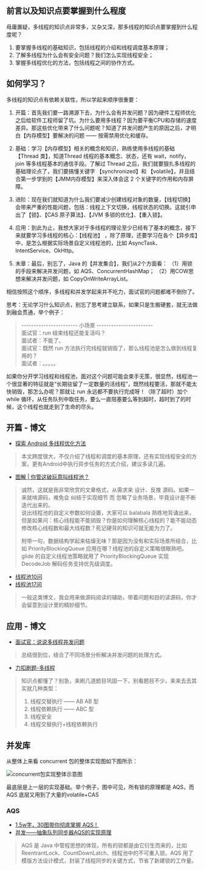 ## 前言以及知识点要掌握到什么程度

毋庸置疑，多线程的知识点非常多，又杂又深，那多线程的知识点要掌握到什么程度呢？

1. 要掌握多线程的基础知识，包括线程的介绍和线程调度基本原理；
2. 了解多线程为什么会有安全问题？我们怎么实现线程安全；
3. 掌握多线程优化的方法，包括线程之间的协作方式。

## 如何学习？

多线程的知识点有依赖关联性，所以学起来顺序很重要：

1. 开篇：首先我们要一路溯源下去，为什么会有并发问题？因为硬件工程师优化之后给软件工程师留了坑。为什么要用多线程？因为要平衡CPU和存储的速度差异。那这些优化带来了什么问题呢？知道了并发问题产生的原因之后，才明白【内存模型】要解决的问题 —— 按需禁用优化和缓存。

2. 基础：学习【内存模型】相关的概念和知识，熟练使用多线程的基础【Thread 类】，知道Thread 线程的基本概念、状态，还有 wait，notify，join 等多线程基本的通信手段。了解过 Thread 之后，我们就要狠扎多线程的基础理论点了，我们要搞懂关键字 【synchronized】和 【volatile】，并且结合第一步学到的【JMM内存模型】来深入体会这 2 个关键字的作用和内存屏障。

3. 进阶：现在我们就知道为什么我们要减少创建线程对象的数量，【线程切换】会带来严重的性能问题，包括：线程上下文切换，线程状态的切换。这就引申出了【锁】、【CAS 原子算法】、【JVM 多锁的优化】、【重入锁】。

4. 应用：到此为止，我想大家对于多线程的理论至少已经有了基本的概念，接下来就要学习多线程的核心：【线程池】 ，除了原理，还要学习在各个【异步库】中，是怎么根据实际场景自定义线程池的，比如 AsyncTask、IntentService、OkHttp。

5. 末章：最后，别忘了，Java 的【并发集合】，我们从2个方面看：
（1）用锁的手段来解决并发问题，如 AQS、ConcurrentHashMap；
（2）用COW思想来解决并发问题，如 CopyOnWriteArrayList。

相信按照这个顺序，多线程和并发学起来并不吃力，面试官的问题都难不倒你了。

思考：无论学习什么知识点，别忘了思考建立联系，如果只是生搬硬套，就无法做到融会贯通，举个例子：

> ----------------------- 小场景 -----------------------  
> 面试官：run 结束线程还能复活吗？  
> 面试者：不能了。  
> 面试官：既然 run 方法执行完线程就销毁了，那么线程池是怎么做到线程复用的？  
> 面试者：。。。。。  
  
如果你分开学习线程和线程池，面对这个问题可能会束手无策，很显然，线程池一个很显著的特征就是“长期驻留了一定数量的活线程”，既然线程要活，那就不能太快销毁，那怎么办呢？那就让 run 永远都不要执行完成呀！（除了超时）加个 while 循环，从任务队列中取任务，要么一直阻塞要么等到超时，超时到了的时候，这个线程也就走到了生命的尽头。

## 开篇 - 博文

- [探索 Android 多线程优化方法](https://juejin.im/post/5d45a75de51d4561ee1bdf10)
> 本文跨度很大，不仅介绍了线程和调度的基本原理，还有实现线程安全的方案，更有Android中执行异步任务的方式介绍，建议多读几遍。

- [图解 | 你管这破玩意叫线程池？](https://mp.weixin.qq.com/s/70u3d3c6VavgteGttIBoWA)
> 诚然，这就是我非常欣赏的文章格式，从需求来 设计、反推 源码。如果一来就啃源码，难免会 纠结于实现细节 而 忽略了业务场景，毕竟设计是不断迭代出来的。  
> 说出线程池的自定义参数如何设置，大家可以 balabala 熟练地背诵出来，但是如果问：核心线程能不能销毁？你是如何理解核心线程的？能不能动态修改核心线程数和最大线程数？死记硬背的知识可就无能为力了。
>
> 附带一句，数据结构学起来枯燥无味？那是因为没有和实际场景所结合，比如 PriorityBlockingQueue 应用在哪？线程池的自定义策略很眼熟吧。glide 的自定义线程池策略就用了 PriorityBlockingQueue 实现 DecodeJob 解码任务支持优先级调度。

- [线程池10问](https://mp.weixin.qq.com/s/axWymUaYaARtvsYqvfyTtw)
- [线程池17问](https://mp.weixin.qq.com/s/HWoyHgZiUz7pqFhYxfLDNA)
> 一般这类博文，我会用来做源码阅读的辅助，带着问题和目的读源码，你才会留意到设计里的精妙细节。

## 应用 - 博文

- [面试官：说说多线程并发问题](https://juejin.im/post/5d7da37d6fb9a06b0202f156)
> 总结很到位，结合了不同场景分析解决并发问题的处理方式。

- [力扣刷题-多线程](https://leetcode-cn.com/problemset/concurrency/)
> 知识点都懂了？别急，来刷几道题目巩固一下，别看题目不少，来来去去其实就几种类型：
> 1. 线程交替执行 —— AB AB 型  
> 2. 线程依赖执行 —— ABC 型  
> 3. 线程安全  
> 4. 线程交替执行+线程依赖执行  

## 并发库

从整体上来看 concurrent 包的整体实现图如下图所示：

![concurrent包实现整体示意图](https://s3.ax1x.com/2021/03/01/6i5f9U.png)

最底层是上一层的实现基础。举个例子，图中可见，所有锁的原理都是 AQS，而 AQS 底层又用到了大量的volatile+CAS

### AQS

- [1.5w字，30图带你彻底掌握 AQS！](https://www.gushiciku.cn/pl/puWE)
- [并发——抽象队列同步器AQS的实现原理](https://www.cnblogs.com/tuyang1129/p/12670014.html?from=from_parent_mindnote)
> AQS 是 Java 中管程思想的体现，所有的锁都是由它衍生而来的，比如 ReentrantLock、CountDownLatch、线程池中的不可重入锁。AQS 用了模版方法设计模式，封装了线程同步的关键方式，节省了新建锁的工作量。


